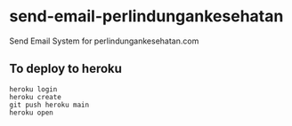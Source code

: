 # send-email-perlindungankesehatan
Send Email System for perlindungankesehatan.com

## To deploy to heroku

    heroku login  
    heroku create
    git push heroku main
    heroku open

